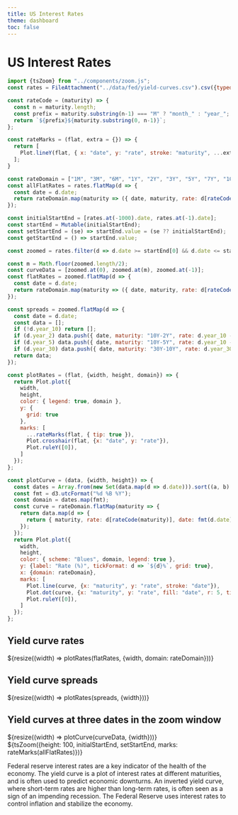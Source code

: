 ```yaml
---
title: US Interest Rates
theme: dashboard
toc: false
---
```


# US Interest Rates

```js
import {tsZoom} from "../components/zoom.js";
const rates = FileAttachment("../data/fed/yield-curves.csv").csv({typed: true});

const rateCode = (maturity) => {
  const n = maturity.length;
  const prefix = maturity.substring(n-1) === "M" ? "month_" : "year_";
  return `${prefix}${maturity.substring(0, n-1)}`;
};

const rateMarks = (flat, extra = {}) => {
  return [
    Plot.lineY(flat, { x: "date", y: "rate", stroke: "maturity", ...extra }),
  ];
}
```

```js
const rateDomain = ["1M", "3M", "6M", "1Y", "2Y", "3Y", "5Y", "7Y", "10Y", "20Y", "30Y"];
const allFlatRates = rates.flatMap(d => {
  const date = d.date;
  return rateDomain.map(maturity => ({ date, maturity, rate: d[rateCode(maturity)] }));
});

const initialStartEnd = [rates.at(-1000).date, rates.at(-1).date];
const startEnd = Mutable(initialStartEnd);
const setStartEnd = (se) => startEnd.value = (se ?? initialStartEnd);
const getStartEnd = () => startEnd.value;
```


```js
const zoomed = rates.filter(d => d.date >= startEnd[0] && d.date <= startEnd[1]);

const m = Math.floor(zoomed.length/2);
const curveData = [zoomed.at(0), zoomed.at(m), zoomed.at(-1)];
const flatRates = zoomed.flatMap(d => {
  const date = d.date;
  return rateDomain.map(maturity => ({ date, maturity, rate: d[rateCode(maturity)] }));
});

const spreads = zoomed.flatMap(d => {
  const date = d.date;
  const data = [];
  if (!d.year_10) return [];
  if (d.year_2) data.push({ date, maturity: "10Y-2Y", rate: d.year_10 - d.year_2 });
  if (d.year_5) data.push({ date, maturity: "10Y-5Y", rate: d.year_10 - d.year_5 });
  if (d.year_30) data.push({ date, maturity: "30Y-10Y", rate: d.year_30 - d.year_10 });
  return data;
});

const plotRates = (flat, {width, height, domain}) => {
  return Plot.plot({
    width,
    height,
    color: { legend: true, domain },
    y: {
      grid: true
    },
    marks: [
      ...rateMarks(flat, { tip: true }),
      Plot.crosshair(flat, {x: "date", y: "rate"}),
      Plot.ruleY([0]),
    ]
  });
};

const plotCurve = (data, {width, height}) => {
  const dates = Array.from(new Set(data.map(d => d.date))).sort((a, b) => a - b);
  const fmt = d3.utcFormat("%d %B %Y");
  const domain = dates.map(fmt);
  const curve = rateDomain.flatMap(maturity => {
    return data.map(d => {
      return { maturity, rate: d[rateCode(maturity)], date: fmt(d.date) };
    });
  });
  return Plot.plot({
    width,
    height,
    color: { scheme: "Blues", domain, legend: true },
    y: {label: "Rate (%)", tickFormat: d => `${d}%`, grid: true},
    x: {domain: rateDomain},
    marks: [
      Plot.line(curve, {x: "maturity", y: "rate", stroke: "date"}),
      Plot.dot(curve, {x: "maturity", y: "rate", fill: "date", r: 5, tip: true}),
      Plot.ruleY([0]),
    ]
  });
};
```

<div class="grid md:grid-cols-2 grid-cols-1">
  <div class="card">
    <h2>Yield curve rates</h2>
    ${resize((width) => plotRates(flatRates, {width, domain: rateDomain}))}
  </div>
  <div class="card">
    <h2>Yield curve spreads</h2>
    ${resize((width) => plotRates(spreads, {width}))}
  </div>
  <div class="card">
    <h2>Yield curves at three dates in the zoom window</h2>
    ${resize((width) => plotCurve(curveData, {width}))}
  </div>
  <div class="card">
    ${tsZoom({height: 100, initialStartEnd, setStartEnd, marks: rateMarks(allFlatRates)})}
  </div>
</div>


Federal reserve interest rates are a key indicator of the health of the economy. The yield curve is a plot of interest rates at different maturities, and is often used to predict economic downturns. An inverted yield curve, where short-term rates are higher than long-term rates, is often seen as a sign of an impending recession. The Federal Reserve uses interest rates to control inflation and stabilize the economy.
